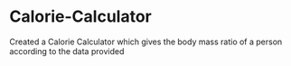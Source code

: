 # Calorie-Calculator
Created a Calorie Calculator which gives the body mass ratio of a person according to the data provided
